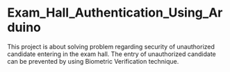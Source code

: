 # Exam_Hall_Authentication_Using_Arduino
This project is about solving problem regarding security of unauthorized candidate entering in the exam hall. The entry of unauthorized candidate can be prevented by using Biometric Verification technique.
